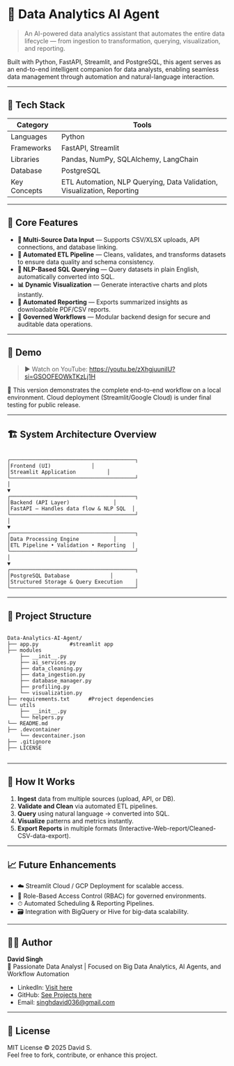 # 🧠 Data Analytics AI Agent

> An AI-powered data analytics assistant that automates the entire data lifecycle — from ingestion to transformation, querying, visualization, and reporting.

Built with Python, FastAPI, Streamlit, and PostgreSQL, this agent serves as an end-to-end intelligent companion for data analysts, enabling seamless data management through automation and natural-language interaction.

---

## 🧩 Tech Stack

| Category | Tools |
|----------|-------|
| Languages | Python |
| Frameworks | FastAPI, Streamlit |
| Libraries | Pandas, NumPy, SQLAlchemy, LangChain |
| Database | PostgreSQL |
| Key Concepts | ETL Automation, NLP Querying, Data Validation, Visualization, Reporting |

---

## 🚀 Core Features

- **🧮 Multi-Source Data Input** — Supports CSV/XLSX uploads, API connections, and database linking.
- **🧹 Automated ETL Pipeline** — Cleans, validates, and transforms datasets to ensure data quality and schema consistency.
- **🧠 NLP-Based SQL Querying** — Query datasets in plain English, automatically converted into SQL.
- **📊 Dynamic Visualization** — Generate interactive charts and plots instantly.
- **📄 Automated Reporting** — Exports summarized insights as downloadable PDF/CSV reports.
- **🔐 Governed Workflows** — Modular backend design for secure and auditable data operations.

---

## 🎥 Demo

> ▶️ Watch on YouTube: https://youtu.be/zXhgjuuniIU?si=GSOOFEOWkTKzLj1H

💬 This version demonstrates the complete end-to-end workflow on a local environment. Cloud deployment (Streamlit/Google Cloud) is under final testing for public release.

---

## 🏗️ System Architecture Overview

```

┌────────────────────────────────────────┐
│Frontend (UI)             │
│Streamlit Application          │
└────────────────────────────────────────┘
│
▼
┌────────────────────────────────────────┐
│Backend (API Layer)              │
│FastAPI – Handles data flow & NLP SQL  │
└────────────────────────────────────────┘
│
▼
┌────────────────────────────────────────┐
│Data Processing Engine           │
│ETL Pipeline • Validation • Reporting  │
└────────────────────────────────────────┘
│
▼
┌────────────────────────────────────────┐
│PostgreSQL Database             │
│Structured Storage & Query Execution    │
└────────────────────────────────────────┘

```

---

## 📂 Project Structure

```

Data-Analytics-AI-Agent/
├── app.py          #streamlit app
├── modules
    ├── __init__.py
    ├── ai_services.py
    ├── data_cleaning.py
    ├── data_ingestion.py
    ├── database_manager.py
    ├── profiling.py
    └── visualization.py
├── requirements.txt      #Project dependencies
└── utils
    ├── __init__.py
    └── helpers.py
└── README.md            
├── .devcontainer
    └── devcontainer.json
├── .gitignore
├── LICENSE


```

---

## 🧠 How It Works

1. **Ingest** data from multiple sources (upload, API, or DB).
2. **Validate and Clean** via automated ETL pipelines.
3. **Query** using natural language → converted into SQL.
4. **Visualize** patterns and metrics instantly.
5. **Export Reports** in multiple formats (Interactive-Web-report/Cleaned-CSV-data-export).

---

## 📈 Future Enhancements

- ☁️ Streamlit Cloud / GCP Deployment for scalable access.
- 🧾 Role-Based Access Control (RBAC) for governed environments.
- ⏱ Automated Scheduling & Reporting Pipelines.
- 🗃 Integration with BigQuery or Hive for big-data scalability.

---

## 👨‍💻 Author

**David Singh**  
📍 Passionate Data Analyst | Focused on Big Data Analytics, AI Agents, and Workflow Automation

- LinkedIn: [Visit here](https://www.linkedin.com/in/david-singh-96830324a?utm_source=share&utm_campaign=share_via&utm_content=profile&utm_medium=android_app)
- GitHub: [See Projects here](https://github.com/D-S007)
- Email: singhdavid036@gmail.com

---

## 📜 License

MIT License © 2025 David S.  
Feel free to fork, contribute, or enhance this project.